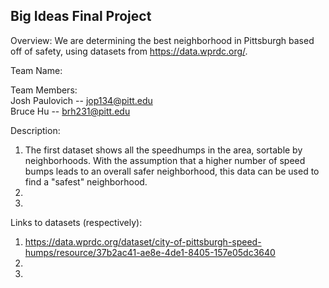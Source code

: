 ## Big Ideas Final Project

Overview: We are determining the best neighborhood in Pittsburgh based off of safety, using datasets from https://data.wprdc.org/.

Team Name:

Team Members:  
Josh Paulovich -- jop134@pitt.edu  
Bruce Hu -- brh231@pitt.edu

Description: 
  1. The first dataset shows all the speedhumps in the area, sortable by neighborhoods. With the assumption that a higher           number of speed bumps leads to an overall safer neighborhood, this data can be used to find a "safest" neighborhood.
  2.   
  3. 
Links to datasets (respectively):  
  1.  https://data.wprdc.org/dataset/city-of-pittsburgh-speed-humps/resource/37b2ac41-ae8e-4de1-8405-157e05dc3640
  2.  
  3.  
